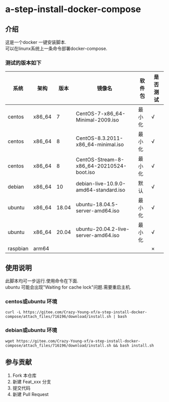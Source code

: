 # a-step-install-docker-compose

## 介绍
这是一个docker 一键安装脚本.  
可以在linunx系统上一条命令部署docker-compose.

### 测试的版本如下
| 系统 |架构|版本| 镜像名 |软件包| 是否测试 |
|-|-|-|-|-|-|
|centos| x86_64|7 |CentOS-7-x86_64-Minimal-2009.iso |最小化|√|
|centos| x86_64|8 |CentOS-8.3.2011-x86_64-minimal.iso |最小化|√|
|centos| x86_64|8 |CentOS-Stream-8-x86_64-20210524-boot.iso |最小化|√|
|debian| x86_64|10 | debian-live-10.9.0-amd64-standard.iso|默认|√|
|ubuntu|x86_64| 18.04 |ubuntu-18.04.5-server-amd64.iso |最小化|√|
|ubuntu|x86_64| 20.04 | ubuntu-20.04.2-live-server-amd64.iso|最小化|√|
|raspbian| arm64 | | ||×|


## 使用说明
此脚本均可一步运行.使用命令在下面.  
ubuntu 可能会出现"Waiting for cache lock"问题.需要重启主机.

### centos或ubuntu 环境

``` curl -L https://gitee.com/Crazy-Young-xf/a-step-install-docker-compose/attach_files/716196/download/install.sh | bash ```


### debian或ubuntu 环境

``` wget https://gitee.com/Crazy-Young-xf/a-step-install-docker-compose/attach_files/716196/download/install.sh && bash install.sh ```

## 参与贡献
1.  Fork 本仓库
2.  新建 Feat_xxx 分支
3.  提交代码
4.  新建 Pull Request
